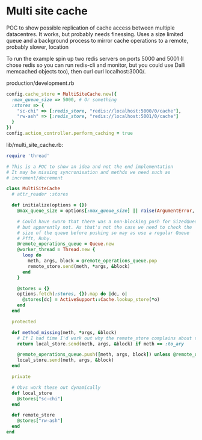 # Multi site cache

POC to show possible replication of cache access between multiple datacentres. It works, but probably needs finessing. Uses a size limited queue and a background process to mirror cache operations to a remote, probably slower, location

To run the example spin up two redis servers on ports 5000 and 5001 (I chose redis so you can run redis-cli and monitor, but you could use Dalli memcached objects too), then curl curl localhost:3000/.

production/development.rb

````ruby
config.cache_store = MultiSiteCache.new({
  :max_queue_size => 5000, # Or something
  :stores => {
    "sc-chi" => [:redis_store, "redis://localhost:5000/0/cache"],
    "rw-ash" => [:redis_store, "redis://localhost:5001/0/cache"]
  }
})
config.action_controller.perform_caching = true
````

lib/multi_site_cache.rb:

````ruby
require 'thread'

# This is a POC to show an idea and not the end implementation
# It may be missing syncronisation and methds we need such as
# increment/decrement

class MultiSiteCache
  # attr_reader :stores

  def initialize(options = {})
    @max_queue_size = options[:max_queue_size] || raise(ArgumentError, "Must specify a max write queue size")

    # Could have sworn that there was a non-blocking push for SizedQueue
    # but apparently not. As that's not the case we need to check the
    # size of the queue before pushing so may as use a regular Queue
    # Pfft, Ruby.
    @remote_operations_queue = Queue.new
    @worker_thread = Thread.new {
      loop do
        meth, args, block = @remote_operations_queue.pop
        remote_store.send(meth, *args, &block)
      end
    }

    @stores = {}
    options.fetch(:stores, {}).map do |dc, o|
      @stores[dc] = ActiveSupport::Cache.lookup_store(*o)
    end
  end

  protected

  def method_missing(meth, *args, &block)
    # If I had time I'd work out why the remote_store complains about this and why I need it
    return local_store.send(meth, args, &block) if meth == :to_ary

    @remote_operations_queue.push([meth, args, block]) unless @remote_operations_queue.size >= @max_queue_size
    local_store.send(meth, args, &block)
  end

  private

  # Obvs work these out dynamically
  def local_store
    @stores["sc-chi"]
  end

  def remote_store
    @stores["rw-ash"]
  end
end
````
